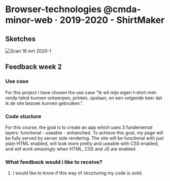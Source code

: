 # Browser-technologies @cmda-minor-web · 2019-2020 - ShirtMaker

## Sketches
![Scan 18 mrt  2020-1](https://user-images.githubusercontent.com/43436118/76963104-c862a780-6920-11ea-9fc2-e4c6752b8a63.jpg)

## Feedback week 2

### Use case
For this project i have chosen the use case "Ik wil mijn eigen t-shirt-met-nerdy-tekst kunnen ontwerpen, printen, opslaan, en een volgende keer dat ik de site bezoek kunnen gebruiken.".

### Code stucture
For this course, the goal is to create an app which uses 3 fundemental layers: functional - useable - enhanched.
To achieve this goal, my page will be fully served by server side rendering. The site will be functional with just plain HTML enabled, will look more pretty and useable with CSS enabled, and will work amazingly when HTML, CSS and JS are enabled.

### What feedback would i like to receive?
1. I would like to know if this way of structuring my code is solid.

<!-- Add a link to your live demo in Github Pages 🌐-->

<!-- ☝️ replace this description with a description of your own work -->

<!-- Add a nice image here at the end of the week, showing off your shiny frontend 📸 -->

<!-- Maybe a table of contents here? 📚 -->

<!-- How about a section that describes how to install this project? 🤓 -->

<!-- ...but how does one use this project? What are its features 🤔 -->

<!-- What external data source is featured in your project and what are its properties 🌠 -->

<!-- Maybe a checklist of done stuff and stuff still on your wishlist? ✅ -->

<!-- How about a license here? 📜 (or is it a licence?) 🤷 -->
